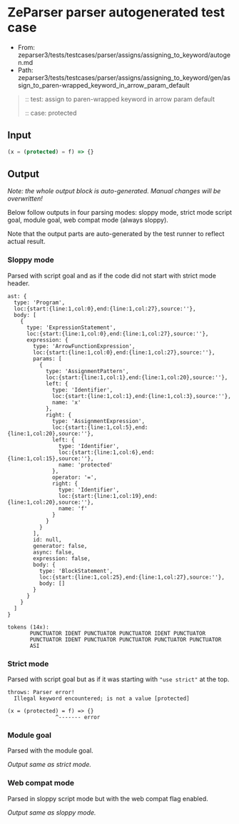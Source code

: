 # ZeParser parser autogenerated test case

- From: zeparser3/tests/testcases/parser/assigns/assigning_to_keyword/autogen.md
- Path: zeparser3/tests/testcases/parser/assigns/assigning_to_keyword/gen/assign_to_paren-wrapped_keyword_in_arrow_param_default

> :: test: assign to paren-wrapped keyword in arrow param default
>
> :: case: protected

## Input


`````js
(x = (protected) = f) => {}
`````

## Output

_Note: the whole output block is auto-generated. Manual changes will be overwritten!_

Below follow outputs in four parsing modes: sloppy mode, strict mode script goal, module goal, web compat mode (always sloppy).

Note that the output parts are auto-generated by the test runner to reflect actual result.

### Sloppy mode

Parsed with script goal and as if the code did not start with strict mode header.

`````
ast: {
  type: 'Program',
  loc:{start:{line:1,col:0},end:{line:1,col:27},source:''},
  body: [
    {
      type: 'ExpressionStatement',
      loc:{start:{line:1,col:0},end:{line:1,col:27},source:''},
      expression: {
        type: 'ArrowFunctionExpression',
        loc:{start:{line:1,col:0},end:{line:1,col:27},source:''},
        params: [
          {
            type: 'AssignmentPattern',
            loc:{start:{line:1,col:1},end:{line:1,col:20},source:''},
            left: {
              type: 'Identifier',
              loc:{start:{line:1,col:1},end:{line:1,col:3},source:''},
              name: 'x'
            },
            right: {
              type: 'AssignmentExpression',
              loc:{start:{line:1,col:5},end:{line:1,col:20},source:''},
              left: {
                type: 'Identifier',
                loc:{start:{line:1,col:6},end:{line:1,col:15},source:''},
                name: 'protected'
              },
              operator: '=',
              right: {
                type: 'Identifier',
                loc:{start:{line:1,col:19},end:{line:1,col:20},source:''},
                name: 'f'
              }
            }
          }
        ],
        id: null,
        generator: false,
        async: false,
        expression: false,
        body: {
          type: 'BlockStatement',
          loc:{start:{line:1,col:25},end:{line:1,col:27},source:''},
          body: []
        }
      }
    }
  ]
}

tokens (14x):
       PUNCTUATOR IDENT PUNCTUATOR PUNCTUATOR IDENT PUNCTUATOR
       PUNCTUATOR IDENT PUNCTUATOR PUNCTUATOR PUNCTUATOR PUNCTUATOR
       ASI
`````

### Strict mode

Parsed with script goal but as if it was starting with `"use strict"` at the top.

`````
throws: Parser error!
  Illegal keyword encountered; is not a value [protected]

(x = (protected) = f) => {}
               ^------- error
`````


### Module goal

Parsed with the module goal.

_Output same as strict mode._

### Web compat mode

Parsed in sloppy script mode but with the web compat flag enabled.

_Output same as sloppy mode._
